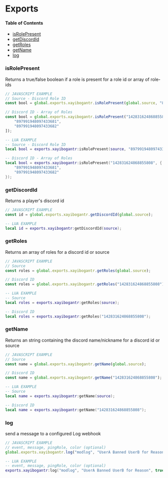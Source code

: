 # Exports


#### Table of Contents
- [isRolePresent](#isrolepresent)
- [getDiscordId](#getDiscordId)
- [getRoles](#getroles)
- [getName](#getname)
- [log](#log)

### isRolePresent
Returns a true/false boolean if a role is present for a role id or array of role-ids

```js
// JAVASCRIPT EXAMPLE
// Source - Discord Role ID
const bool = global.exports.xayibogantr.isRolePresent(global.source, "897991948097433681");

// Discord ID - Array of Roles
const bool = global.exports.xayibogantr.isRolePresent("142831624868855808", [
    "897991948097433681",
    "897991948097433682"
]);
```
```lua
-- LUA EXAMPLE
-- Source - Discord Role ID
local bool = exports.xayibogantr:isRolePresent(source, "897991948097433681");

-- Discord ID - Array of Roles
local bool = exports.xayibogantr:isRolePresent("142831624868855808", {
    "897991948097433681",
    "897991948097433682"
});
```


### getDiscordId
Returns a player's discord id

```js
// JAVASCRIPT EXAMPLE
const id = global.exports.xayibogantr.getDiscordId(global.source);
```
```lua
-- LUA EXAMPLE
local id = exports.xayibogantr:getDiscordId(source);
```



### getRoles
Returns an array of roles for a discord id or source

```js
// JAVASCRIPT EXAMPLE
// Source
const roles = global.exports.xayibogantr.getRoles(global.source);

// Discord ID
const roles = global.exports.xayibogantr.getRoles("142831624868855808");
```
```lua
-- LUA EXAMPLE
-- Source
local roles = exports.xayibogantr:getRoles(source);

-- Discord ID
local roles = exports.xayibogantr:getRoles("142831624868855808");
```


### getName
Returns an string containing the discord name/nickname for a discord id or source

```js
// JAVASCRIPT EXAMPLE
// Source
const name = global.exports.xayibogantr.getName(global.source);

// Discord ID
const name = global.exports.xayibogantr.getName("142831624868855808");
```
```lua
-- LUA EXAMPLE
-- Source
local name = exports.xayibogantr:getName(source);

-- Discord ID
local name = exports.xayibogantr:getName("142831624868855808");
```


### log
send a message to a configured Log webhook

```js
// JAVASCRIPT EXAMPLE
// event, message, pingRole, color (optional)
global.exports.xayibogantr.log("modlog", "UserA Banned UserB for Reason", true, "#FF0000");

```
```lua
-- LUA EXAMPLE
-- event, message, pingRole, color (optional)
exports.xayibogantr:log("modlog", "UserA Banned UserB for Reason", true, "#FF0000");
```
